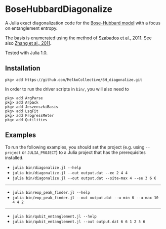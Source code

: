 # BoseHubbardDiagonalize

A Julia exact diagonalization code for the [Bose-Hubbard model](https://en.wikipedia.org/wiki/Bose%E2%80%93Hubbard_model) with a focus on entanglement entropy.

The basis is enumerated using the method of [Szabados et al., 2011](http://coulson.chem.elte.hu/surjan/PREPRINTS/181.pdf).
See also [Zhang et al., 2011](http://arxiv.org/pdf/1102.4006v1.pdf).

Tested with Julia 1.0.


## Installation

```
pkg> add https://github.com/MelkoCollective/BH_diagonalize.git
```

In order to run the driver scripts in `bin/`, you will also need to
```
pkg> add ArgParse
pkg> add Arpack
pkg> add JeszenszkiBasis
pkg> add LsqFit
pkg> add ProgressMeter
pkg> add Qutilities
```


## Examples

To run the following examples, you should set the project (e.g. using `--project` or `JULIA_PROJECT`) to a Julia project that has the prerequisites installed.

* `julia bin/diagonalize.jl --help`
* `julia bin/diagonalize.jl --out output.dat --ee 2 4 4`
* `julia bin/diagonalize.jl --out output.dat --site-max 4 --ee 3 6 6`

- - - -

* `julia bin/eop_peak_finder.jl --help`
* `julia bin/eop_peak_finder.jl --out output.dat --u-min 6 --u-max 10 4 4 2`

- - - -

* `julia bin/qubit_entanglement.jl --help`
* `julia bin/qubit_entanglement.jl --out output.dat 6 6 1 2 5 6`
